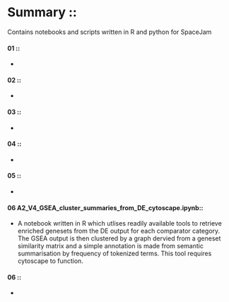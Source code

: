 # Summary ::
Contains notebooks and scripts written in R and python for SpaceJam

#### 01 ::
-

#### 02 ::
-

#### 03 ::
-

#### 04 ::
-

#### 05 ::
-

#### 06 A2_V4_GSEA_cluster_summaries_from_DE_cytoscape.ipynb::
- A notebook written in R which utlises readily available tools to retrieve enriched genesets from the DE output for each comparator category. The GSEA output is then clustered by a graph dervied from a geneset similarity matrix and a simple annotation is made from semantic summarisation by frequency of tokenized terms. This tool requires cytoscape to function.

#### 06 ::
-
